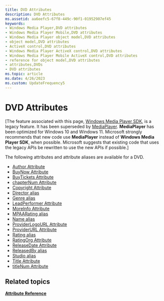 ```yaml
---
title: DVD Attributes
description: DVD Attributes
ms.assetid: aa6eefc5-67f8-449c-90f1-01952907ef45
keywords:
- Windows Media Player,DVD attributes
- Windows Media Player Mobile,DVD attributes
- Windows Media Player object model,DVD attributes
- object model,DVD attributes
- ActiveX control,DVD attributes
- Windows Media Player ActiveX control,DVD attributes
- Windows Media Player Mobile ActiveX control,DVD attributes
- reference for object model,DVD attributes
- attributes,DVDs
- DVD attributes
ms.topic: article
ms.date: 4/26/2023
ms.custom: UpdateFrequency5
---
```


# DVD Attributes

\[The feature associated with this page, [Windows Media Player SDK](/windows/win32/wmp/windows-media-player-sdk), is a legacy feature. It has been superseded by [MediaPlayer](/uwp/api/Windows.Media.Playback.MediaPlayer). **MediaPlayer** has been optimized for Windows 10 and Windows 11. Microsoft strongly recommends that new code use **MediaPlayer** instead of **Windows Media Player SDK**, when possible. Microsoft suggests that existing code that uses the legacy APIs be rewritten to use the new APIs if possible.\]

The following attributes and attribute aliases are available for a DVD.

-   [Author Attribute](author-attribute.md)
-   [BuyNow Attribute](buynow-attribute.md)
-   [BuyTickets Attribute](buytickets-attribute.md)
-   [chapterNum Attribute](chapternum-attribute.md)
-   [Copyright Attribute](copyright-attribute.md)
-   [Director alias](wm-director-attribute.md)
-   [Genre alias](wm-genre-attribute.md)
-   [LeadPerformer Attribute](leadperformer-attribute.md)
-   [MoreInfo Attribute](moreinfo-attribute.md)
-   [MPAARating alias](wm-parentalrating-attribute.md)
-   [Name alias](title-attribute.md)
-   [ProviderLogoURL Attribute](providerlogourl-attribute.md)
-   [ProviderURL Attribute](providerurl-attribute.md)
-   [Rating alias](wm-providerrating-attribute.md)
-   [RatingOrg Attribute](ratingorg-attribute.md)
-   [ReleaseDate Attribute](releasedate-attribute.md)
-   [ReleasedBy alias](wm-publisher-attribute.md)
-   [Studio alias](wm-publisher-attribute.md)
-   [Title Attribute](title-attribute.md)
-   [titleNum Attribute](titlenum-attribute.md)

## Related topics

<dl> <dt>

[**Attribute Reference**](attribute-reference.md)
</dt> </dl>

 

 




